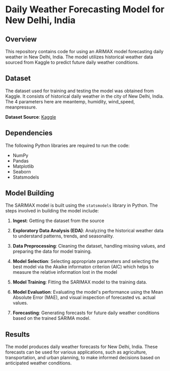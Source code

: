 # Daily Weather Forecasting Model for New Delhi, India

## Overview

This repository contains code for using an ARIMAX model forecasting daily weather in New Delhi, India. The model utilizes historical weather data sourced from Kaggle to predict future daily weather conditions.

## Dataset

The dataset used for training and testing the model was obtained from Kaggle. It consists of historical daily weather in the city of New Delhi, India. The 4 parameters here are meantemp, humidity, wind_speed, meanpressure.

**Dataset Source**: [Kaggle](https://www.kaggle.com/datasets/sumanthvrao/daily-climate-time-series-data/data)

## Dependencies

The following Python libraries are required to run the code:

- NumPy
- Pandas
- Matplotlib
- Seaborn
- Statsmodels

## Model Building

The SARIMAX model is built using the `statsmodels` library in Python. The steps involved in building the model include:

1. **Ingest**: Getting the dataset from the source

2. **Exploratory Data Analysis (EDA)**: Analyzing the historical weather data to understand patterns, trends, and seasonality.

3. **Data Preprocessing**: Cleaning the dataset, handling missing values, and preparing the data for model training.
   
4. **Model Selection**: Selecting appropriate parameters and selecting the best model via the Akaike informaton criterion (AIC) which helps to measure the relative information lost in the model

4. **Model Training**: Fitting the SARIMAX model to the training data.

5. **Model Evaluation**: Evaluating the model's performance using the Mean Absolute Error (MAE), and visual inspection of forecasted vs. actual values.

6. **Forecasting**: Generating forecasts for future daily weather conditions based on the trained SARIMA model.

## Results

The model produces daily weather forecasts for New Delhi, India. These forecasts can be used for various applications, such as agriculture, transportation, and urban planning, to make informed decisions based on anticipated weather conditions.